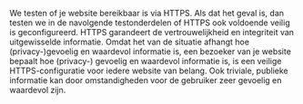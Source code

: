We testen of je website bereikbaar is via HTTPS. Als dat het geval is, dan testen we in de navolgende testonderdelen of HTTPS ook voldoende veilig is geconfigureerd. HTTPS garandeert de vertrouwelijkheid en integriteit van uitgewisselde informatie. Omdat het van de situatie afhangt hoe (privacy-)gevoelig en waardevol informatie is, een bezoeker van je website bepaalt hoe (privacy-) gevoelig en waardevol informatie is, is een veilige HTTPS-configuratie voor iedere website van belang. Ook triviale, publieke informatie kan door omstandigheden voor de gebruiker zeer gevoelig en waardevol zijn.
